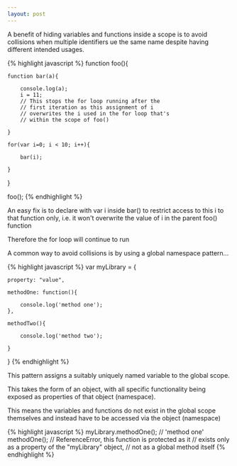 ```yaml
---
layout: post
---
```


A benefit of hiding variables and functions inside a scope is to avoid collisions when multiple identifiers ue the same name despite having different intended usages.

{% highlight javascript %}
function foo(){

	function bar(a){

		console.log(a);
		i = 11;
		// This stops the for loop running after the
		// first iteration as this assignment of i
		// overwrites the i used in the for loop that's
		// within the scope of foo()

	}

	for(var i=0; i < 10; i++){

		bar(i);

	}

}

foo();
{% endhighlight %}

An easy fix is to declare with var i inside bar() to restrict access to this i to that function only, i.e. it won't overwrite the value of i in the parent foo() function

Therefore the for loop will continue to run

A common way to avoid collisions is by using a global namespace pattern...

{% highlight javascript %}
var myLibrary = {

	property: "value",

	methodOne: function(){

		console.log('method one');
	},

	methodTwo(){

		console.log('method two');

	}

}
{% endhighlight %}

This pattern assigns a suitably uniquely named variable to the global scope.

This takes the form of an object, with all specific functionality being exposed as properties of that object (namespace).

This means the variables and functions do not exist in the global scope themselves and instead have to be accessed via the object (namespace)

{% highlight javascript %}
myLibrary.methodOne(); // 'method one'
methodOne(); 
// ReferenceError, this function is protected as it
// exists only as a property of the  "myLibrary" object,
// not as a global method itself
{% endhighlight %}


